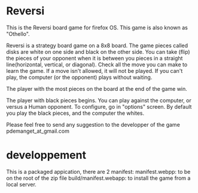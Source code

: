 Reversi
=======

This is the Reversi board game for firefox OS. This game is also known as "Othello".

Reversi is a strategy board game on a 8x8 board. The game pieces called disks are white on one side and black on the other side.
You can take (flip) the pieces of your opponent when it is between you pieces in a straight line(horizontal, vertical, or diagonal). 
Check all the move you can make to learn the game. If a move isn't allowed, it will not be played. 
If you can't play, the computer (or the opponent) plays without waiting.
 
The player with the most pieces on the board at the end of the game win.

The player with black pieces begins.
You can play against the computer, or versus a Human opponent. To configure, go in "options" screen.
By default you play the black pieces, and the computer the whites. 

Please feel free to send any suggestion to the developper of the game pdemanget_at_gmail.com


developpement
=============

This is a packaged appication, there are 2 manifest:
 manifest.webpp: to be on the root of the zip file
 build/manifest.webapp: to install the game from a local server.
 